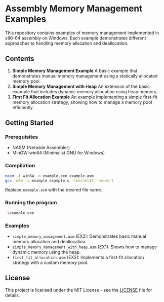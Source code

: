 # Assembly Memory Management Examples

This repository contains examples of memory management implemented in x86-64 assembly on Windows. Each example
demonstrates different approaches to handling memory allocation and deallocation.

## Contents

1. **Simple Memory Management Example**
   A basic example that demonstrates manual memory management using a statically allocated memory pool.
2. **Simple Memory Management with Heap**
   An extension of the basic example that includes dynamic memory allocation using heap memory.
3. **First Fit Allocation Example**
   An example implementing a simple first-fit memory allocation strategy, showing how to manage a memory pool
   efficiently.

## Getting Started
### Prerequisites
- NASM (Netwide Assembler)
- MinGW-win64 (Minimalist GNU for Windows)

### Compilation

```bash
nasm -f win64 -o example.exe example.asm
gcc -m64 -o example example.o -lkernel32 -lmsvcrt
```
Replace `example.asm` with the desired file name.

### Running the program

```bash
.\example.exe
```

### Examples
- `simple_memory_management.asm` (EX2): Demonstrates basic manual memory allocation and deallocation.
- `simple_memory_management_with_heap.asm` (EX1): Shows how to manage dynamic memory using the heap.
- `first_fit_allocation.asm` (EX3): Implements a first-fit allocation strategy with a custom memory pool.

## License
This project is licensed under the MIT License - see the [LICENSE](LICENSE) file for details.

